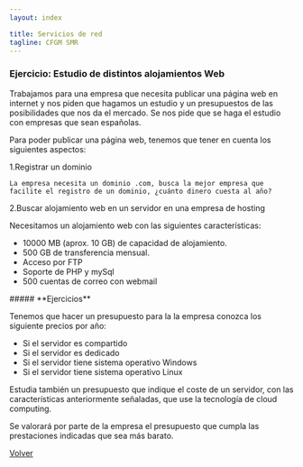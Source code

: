 ```yaml
---
layout: index

title: Servicios de red 
tagline: CFGM SMR
---
```

### Ejercicio: Estudio de distintos alojamientos Web

Trabajamos para una empresa que necesita publicar una página web en internet y nos piden que hagamos un estudio y un presupuestos de las posibilidades que nos da el mercado. Se nos pide que se haga el estudio con empresas que sean españolas.

Para poder publicar una página web, tenemos que tener en cuenta los siguientes aspectos:

1.Registrar un dominio

    La empresa necesita un dominio .com, busca la mejor empresa que facilite el registro de un dominio, ¿cuánto dinero cuesta al año?

2.Buscar alojamiento web en un servidor en una empresa de hosting

Necesitamos un alojamiento web con las siguientes características:

* 10000 MB (aprox. 10 GB) de capacidad de alojamiento.
* 500 GB de transferencia mensual.
* Acceso por FTP
* Soporte de PHP y mySql
* 500 cuentas de correo con webmail

<div class='ejercicios' markdown='1'>
##### **Ejercicios**

Tenemos que hacer un presupuesto para la la empresa conozca los siguiente precios por año:

* Si el servidor es compartido
* Si el servidor es dedicado
* Si el servidor tiene sistema operativo Windows
* Si el servidor tiene sistema operativo Linux

Estudia también un presupuesto que indique el coste de un servidor, con las características anteriormente señaladas, que use la tecnología de cloud computing.

</div>
Se valorará por parte de la empresa el presupuesto que cumpla las prestaciones indicadas que sea más barato.


[Volver](index)
